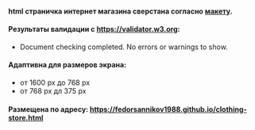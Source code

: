 #### html cтраничка интернет магазина сверстана согласно <a href="https://www.figma.com/file/mnLY69cYE5cqWM5w6n5hXx/Seo-%26-Digital-Marketing-Landing-Page?node-id=190%3A1194">макету</a>.

#### Результаты валидации с https://validator.w3.org:

- Document checking completed. No errors or warnings to show.

#### Адаптивна для размеров экрана:

- от 1600 px до 768 px
- от 768 px дл 375 px

 #### Размещена по адресу: https://fedorsannikov1988.github.io/clothing-store.html
